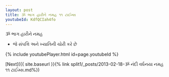 ```yaml
---
layout: post
title: ૐ ભાગ હારીને નમહ ૧૧ ટાઈમ્સ
youtubeId: KdfQCIah4fo
---
```

 
 
 ૐ ભાગ હારીને નમહ  
 
 -  જે સંપત્તિ અને ખ્યાતિની ચોરી કરે છે 
 
  
 
  
 
 
 
 
 
 


{% include youtubePlayer.html id=page.youtubeId %}
 
[Next]({{ site.baseurl }}{% link  split1/_posts/2013-02-18-ૐ નંદી વર્ધનયા નમહ ૧૧ ટાઈમ્સ.md%})
 
